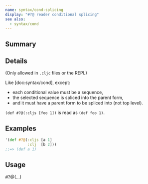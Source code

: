 ```yaml
---
name: syntax/cond-splicing
display: "#?@ reader conditional splicing"
see also:
  - syntax/cond
---
```


## Summary

## Details

(Only allowed in `.cljc` files or the REPL)

Like [doc:syntax/cond], except:

- each conditional value must be a sequence,
- the selected sequence is spliced into the parent form,
- and it must have a parent form to be spliced into (not top level).

`(def #?@(:cljs [foo 1])` is read as `(def foo 1)`.

## Examples

```clj
'(def #?@(:cljs [a 1]
          :clj  [b 2]))
;;=> (def a 1)
```

## Usage
#?@(...)
